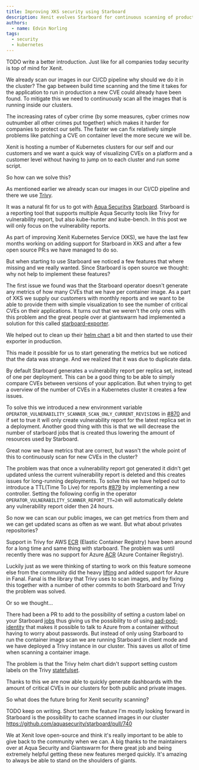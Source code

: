```yaml
---
title: Improving XKS security using Starboard
description: Xenit evolves Starboard for continuous scanning of production workloads.
authors:
  - name: Edvin Norling
tags:
  - security
  - kubernetes
---
```


TODO write a better introduction.
Just like for all companies today security is top of mind for Xenit.

We already scan our images in our CI/CD pipeline why should we do it in the cluster? The gap between build time scanning and the time it takes for the application to run in production a new CVE could already have been found.
To mitigate this we need to continuously scan all the images that is running inside our clusters.

The increasing rates of cyber crime (by some measures, cyber crimes now outnumber all other crimes put together) which makes it harder for companies to protect our selfs.
The faster we can fix relatively simple problems like patching a CVE on container level the more secure we will be.

Xenit is hosting a number of Kubernetes clusters for our self and our customers and we want a quick way of visualizing CVEs on a platform and a customer level without having to jump on to each cluster and run some script.

So how can we solve this?

As mentioned earlier we already scan our images in our CI/CD pipeline and there we use [Trivy](https://github.com/aquasecurity/trivy/).

It was a natural fit for us to got with [Aqua Securitys](https://www.aquasec.com/) [Starboard](https://github.com/aquasecurity/starboard).
Starboard is a reporting tool that supports multiple Aqua Security tools like Trivy for vulnerability report, but also kube-hunter and kube-bench. In this post we will only focus on the vulnerability reports.

As part of improving Xenit Kubernetes Service (XKS), we have the last few months working on adding support for Starboard in XKS and after a few open source PR:s we have managed to do so.

<!-- truncate -->

But when starting to use Starboard we noticed a few features that where missing and we really wanted. Since Starboard is open source we thought: why not help to implement these features?

The first issue we found was that the Starboard operator doesn't generate any metrics of how many CVEs that we have per container image.
As a part of XKS we supply our customers with monthly reports and we want to be able to provide them with simple visualization to see the number of critical CVEs on their applications.
It turns out that we weren't the only ones with this problem and the great people over at giantswarm had implemented a solution for this called [starboard-exporter](https://github.com/giantswarm/starboard-exporter).

We helped out to clean up their [helm chart](https://github.com/giantswarm/starboard-exporter/pull/27) a bit and then started to use their exporter in production.

This made it possible for us to start generating the metrics but we noticed that the data was strange. And we realized that it was due to duplicate data.

By default Starboard generates a vulnerability report per replica set, instead of one per deployment. This can be a good thing to be able to simply compare CVEs between versions of your application.
But when trying to get a overview of the number of CVEs in a Kubernetes cluster it creates a few issues.

To solve this we introduced a new environment variable `OPERATOR_VULNERABILITY_SCANNER_SCAN_ONLY_CURRENT_REVISIONS` in [#870](https://github.com/aquasecurity/starboard/pull/870) and if set to true it will only create vulnerability report for the latest replica set in a deployment.
Another good thing with this is that we will decrease the number of starboard jobs that is created thus lowering the amount of resources used by Starboard.

Great now we have metrics that are correct, but wasn't the whole point of this to continuously scan for new CVEs in the cluster?

The problem was that once a vulnerability report got generated it didn't get updated unless the current vulnerability report is deleted and this creates issues for long-running deployments.
To solve this we have helped out to introduce a TTL(Time To Live) for reports [#879](https://github.com/aquasecurity/starboard/pull/879) by implementing a new controller.
Setting the following config in the operator `OPERATOR_VULNERABILITY_SCANNER_REPORT_TT=24h` will automatically delete any vulnerability report older then 24 hours.

So now we can scan our public images, we can get metrics from them and we can get updated scans as often as we want. But what about privates repositories?

Support in Trivy for AWS [ECR](https://aws.amazon.com/ecr/) (Elastic Container Registry) have been around for a long time and same thing with starboard.
The problem was until recently there was no support for Azure [ACR](https://azure.microsoft.com/en-us/services/container-registry) (Azure Container Registry).

Luckily just as we were thinking of starting to work on this feature someone else from the community did the heavy [lifting](https://github.com/aquasecurity/fanal/pull/371) and added support for Azure in Fanal.
Fanal is the library that Trivy uses to scan images, and by fixing this together with a number of other commits to both Starboard and Trivy the problem was solved.

Or so we thought...

There had been a PR to add to the possibility of setting a custom label on your Starboard [jobs](https://github.com/aquasecurity/starboard/pull/902) thus giving us the possibility to of using [aad-pod-identity](https://github.com/Azure/aad-pod-identity) that makes it possible to talk to Azure from a container without having to worry about passwords.
But instead of only using Starboard to run the container image scan we are running Starboard in client mode and we have deployed a Trivy instance in our cluster. This saves us allot of time when scanning a container image.

The problem is that the Trivy helm chart didn't support setting custom labels on the Trivy [statefulset](https://github.com/aquasecurity/trivy/pull/1767).

Thanks to this we are now able to quickly generate dashboards with the amount of critical CVEs in our clusters for both public and private images.

So what does the future bring for Xenit security scanning?

TODO keep on writing.
Short term the feature I'm mostly looking forward in Starboard is the possibility to cache scanned images in our cluster https://github.com/aquasecurity/starboard/pull/740

We at Xenit love open-source and think it's really important to be able to give back to the community when we can.
A big thanks to the maintainers over at Aqua Security and Giantswarm for there great job and being extremely helpful getting these new features merged quickly.
It's amazing to always be able to stand on the shoulders of giants.
